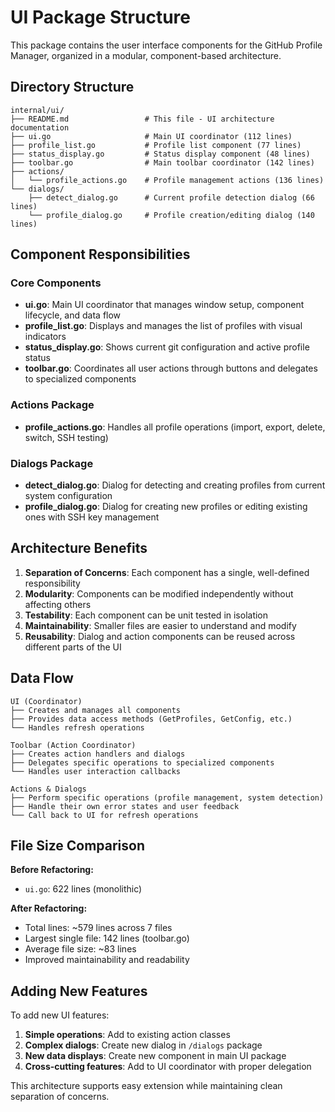 # UI Package Structure

This package contains the user interface components for the GitHub Profile Manager, organized in a modular, component-based architecture.

## Directory Structure

```
internal/ui/
├── README.md                 # This file - UI architecture documentation
├── ui.go                     # Main UI coordinator (112 lines)
├── profile_list.go           # Profile list component (77 lines)
├── status_display.go         # Status display component (48 lines)
├── toolbar.go                # Main toolbar coordinator (142 lines)
├── actions/
│   └── profile_actions.go    # Profile management actions (136 lines)
└── dialogs/
    ├── detect_dialog.go      # Current profile detection dialog (66 lines)
    └── profile_dialog.go     # Profile creation/editing dialog (140 lines)
```

## Component Responsibilities

### Core Components

- **ui.go**: Main UI coordinator that manages window setup, component lifecycle, and data flow
- **profile_list.go**: Displays and manages the list of profiles with visual indicators
- **status_display.go**: Shows current git configuration and active profile status
- **toolbar.go**: Coordinates all user actions through buttons and delegates to specialized components

### Actions Package

- **profile_actions.go**: Handles all profile operations (import, export, delete, switch, SSH testing)

### Dialogs Package

- **detect_dialog.go**: Dialog for detecting and creating profiles from current system configuration
- **profile_dialog.go**: Dialog for creating new profiles or editing existing ones with SSH key management

## Architecture Benefits

1. **Separation of Concerns**: Each component has a single, well-defined responsibility
2. **Modularity**: Components can be modified independently without affecting others
3. **Testability**: Each component can be unit tested in isolation
4. **Maintainability**: Smaller files are easier to understand and modify
5. **Reusability**: Dialog and action components can be reused across different parts of the UI

## Data Flow

```
UI (Coordinator)
├── Creates and manages all components
├── Provides data access methods (GetProfiles, GetConfig, etc.)
└── Handles refresh operations

Toolbar (Action Coordinator)
├── Creates action handlers and dialogs
├── Delegates specific operations to specialized components
└── Handles user interaction callbacks

Actions & Dialogs
├── Perform specific operations (profile management, system detection)
├── Handle their own error states and user feedback
└── Call back to UI for refresh operations
```

## File Size Comparison

**Before Refactoring:**
- `ui.go`: 622 lines (monolithic)

**After Refactoring:**
- Total lines: ~579 lines across 7 files
- Largest single file: 142 lines (toolbar.go)
- Average file size: ~83 lines
- Improved maintainability and readability

## Adding New Features

To add new UI features:

1. **Simple operations**: Add to existing action classes
2. **Complex dialogs**: Create new dialog in `/dialogs` package
3. **New data displays**: Create new component in main UI package
4. **Cross-cutting features**: Add to UI coordinator with proper delegation

This architecture supports easy extension while maintaining clean separation of concerns.